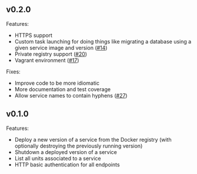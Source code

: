 ## v0.2.0

Features:

  * HTTPS support
  * Custom task launching for doing things like migrating a database using a given service image and version ([#14][issue-14])
  * Private registry support ([#20][issue-20])
  * Vagrant environment ([#17][issue-17])

Fixes:

  * Improve code to be more idiomatic
  * More documentation and test coverage
  * Allow service names to contain hyphens ([#27][issue-27])


## v0.1.0

Features:

  * Deploy a new version of a service from the Docker registry (with optionally destroying the previously running version)
  * Shutdown a deployed version of a service
  * List all units associated to a service
  * HTTP basic authentication for all endpoints

[issue-14]: https://github.com/bmorton/deployster/pull/14
[issue-20]: https://github.com/bmorton/deployster/pull/20
[issue-17]: https://github.com/bmorton/deployster/pull/17
[issue-27]: https://github.com/bmorton/deployster/pull/27
